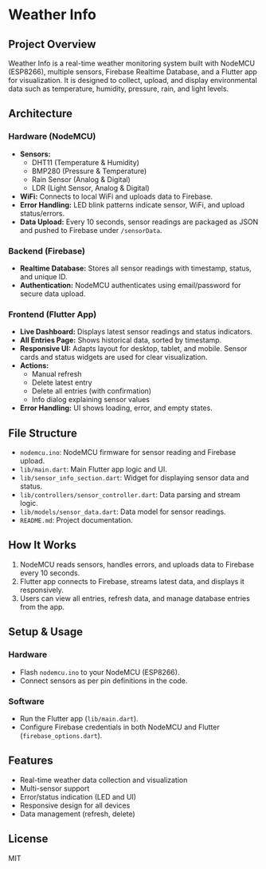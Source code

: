 # Weather Info

## Project Overview

Weather Info is a real-time weather monitoring system built with NodeMCU (ESP8266), multiple sensors, Firebase Realtime Database, and a Flutter app for visualization. It is designed to collect, upload, and display environmental data such as temperature, humidity, pressure, rain, and light levels.

## Architecture

### Hardware (NodeMCU)
- **Sensors:**
  - DHT11 (Temperature & Humidity)
  - BMP280 (Pressure & Temperature)
  - Rain Sensor (Analog & Digital)
  - LDR (Light Sensor, Analog & Digital)
- **WiFi:** Connects to local WiFi and uploads data to Firebase.
- **Error Handling:** LED blink patterns indicate sensor, WiFi, and upload status/errors.
- **Data Upload:** Every 10 seconds, sensor readings are packaged as JSON and pushed to Firebase under `/sensorData`.

### Backend (Firebase)
- **Realtime Database:** Stores all sensor readings with timestamp, status, and unique ID.
- **Authentication:** NodeMCU authenticates using email/password for secure data upload.

### Frontend (Flutter App)
- **Live Dashboard:** Displays latest sensor readings and status indicators.
- **All Entries Page:** Shows historical data, sorted by timestamp.
- **Responsive UI:** Adapts layout for desktop, tablet, and mobile. Sensor cards and status widgets are used for clear visualization.
- **Actions:**
  - Manual refresh
  - Delete latest entry
  - Delete all entries (with confirmation)
  - Info dialog explaining sensor values
- **Error Handling:** UI shows loading, error, and empty states.

## File Structure
- `nodemcu.ino`: NodeMCU firmware for sensor reading and Firebase upload.
- `lib/main.dart`: Main Flutter app logic and UI.
- `lib/sensor_info_section.dart`: Widget for displaying sensor data and status.
- `lib/controllers/sensor_controller.dart`: Data parsing and stream logic.
- `lib/models/sensor_data.dart`: Data model for sensor readings.
- `README.md`: Project documentation.

## How It Works
1. NodeMCU reads sensors, handles errors, and uploads data to Firebase every 10 seconds.
2. Flutter app connects to Firebase, streams latest data, and displays it responsively.
3. Users can view all entries, refresh data, and manage database entries from the app.

## Setup & Usage
### Hardware
- Flash `nodemcu.ino` to your NodeMCU (ESP8266).
- Connect sensors as per pin definitions in the code.

### Software
- Run the Flutter app (`lib/main.dart`).
- Configure Firebase credentials in both NodeMCU and Flutter (`firebase_options.dart`).

## Features
- Real-time weather data collection and visualization
- Multi-sensor support
- Error/status indication (LED and UI)
- Responsive design for all devices
- Data management (refresh, delete)

## License
MIT
